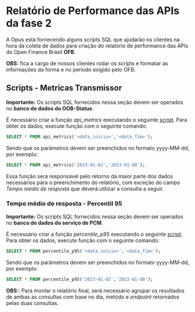 # Relatório de Performance das APIs da fase 2

A Opus está fornecendo alguns scripts SQL que ajudarão os clientes na hora da coleta
de dados para criação do relatório de performance das APIs do
Open Finance Brasil **OFB**.

**OBS:** fica a cargo de nossos clientes
rodar os scripts e formatar as informações da forma e no período exigido pelo OFB.

## Scripts - Metricas Transmissor

**Importante:** Os scripts SQL fornecidos nessa seção devem ser
operados no **banco de dados do OOB-Status**.

É necessário criar a função *api_metrics* executando o seguinte [script](attachments/api_metrics.sql).
Para obter os dados, execute função com o seguinte comando:

```sql
SELECT * FROM api_metrics('<data_inicio>','<data_fim>');
```

Sendo que os parâmetros devem ser preenchidos no formato yyyy-MM-dd, por exemplo:

```sql
SELECT * FROM api_metrics('2023-01-02','2023-01-08');
```

Essa função será responsável pelo retorno da maior parte dos dados necessários para o preenchimento do relatório, com
exceção do campo *Tempo médio de resposta* que deverá utilizar a consulta a seguir.

### Tempo médio de resposta - Percentil 95

**Importante:** Os scripts SQL fornecidos nessa seção devem ser
operados no **banco de dados do serviço de PCM**.

É necessário criar a função *percentile_p95* executando o seguinte [script](attachments/percentile_p95.sql).
Para obter os dados, execute função com o seguinte comando:

```sql
SELECT * FROM percentile_p95('<data_inicio>','<data_fim>');
```

Sendo que os parâmetros devem ser preenchidos no formato yyyy-MM-dd, por exemplo:

```sql
SELECT * FROM percentile_p95('2023-01-02','2023-01-08');
```

**OBS:**: Para montar o relatório final, será necessário agrupar os resultados de ambas as consultas com base no
dia, metódo e *endpoint* retornados pelas duas consultas.
